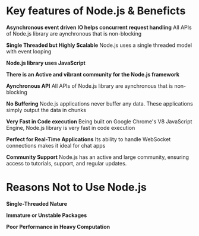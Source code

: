 # Key features of Node.js & Beneficts

**Asynchronous event driven IO helps concurrent request handling** All APIs of Node.js library are aynchronous that is non-blocking

**Single Threaded but Highly Scalable** Node.js uses a single threaded model with event looping

**Node.js library uses JavaScript**

**There is an Active and vibrant community for the Node.js framework**

**Aynchronous API** All APIs of Node.js library are aynchronous that is non-blocking

**No Buffering** Node.js applications never buffer any data. These applications simply output the data in chunks

**Very Fast in Code execution**  Being built on Google Chrome's V8 JavaScript Engine, Node.js library is very fast in code execution

**Perfect for Real-Time Applications** Its ability to handle WebSocket connections makes it ideal for chat apps

**Community Support** Node.js has an active and large community, ensuring access to tutorials, support, and regular updates.

# Reasons Not to Use Node.js

**Single-Threaded Nature**

**Immature or Unstable Packages**

**Poor Performance in Heavy Computation**